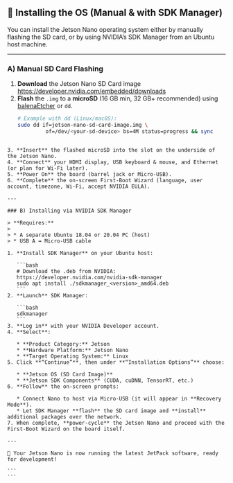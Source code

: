 
## 💽 Installing the OS (Manual & with SDK Manager)

You can install the Jetson Nano operating system either by manually flashing the SD card, or by using NVIDIA’s SDK Manager from an Ubuntu host machine.

---

### A) Manual SD Card Flashing

1. **Download** the Jetson Nano SD Card image  
   https://developer.nvidia.com/embedded/downloads  
2. **Flash** the `.img` to a **microSD** (16 GB min, 32 GB+ recommended) using [balenaEtcher](https://www.balena.io/etcher/) or `dd`.  
   ```bash
   # Example with dd (Linux/macOS):
   sudo dd if=jetson-nano-sd-card-image.img \
            of=/dev/<your-sd-device> bs=4M status=progress && sync
````

3. **Insert** the flashed microSD into the slot on the underside of the Jetson Nano.
4. **Connect** your HDMI display, USB keyboard & mouse, and Ethernet (or plan for Wi-Fi later).
5. **Power On** the board (barrel jack or Micro-USB).
6. **Complete** the on-screen First-Boot Wizard (language, user account, timezone, Wi-Fi, accept NVIDIA EULA).

---

### B) Installing via NVIDIA SDK Manager

> **Requires:**
>
> * A separate Ubuntu 18.04 or 20.04 PC (host)
> * USB A ↔ Micro-USB cable

1. **Install SDK Manager** on your Ubuntu host:

   ```bash
   # Download the .deb from NVIDIA:
   https://developer.nvidia.com/nvidia-sdk-manager  
   sudo apt install ./sdkmanager_<version>_amd64.deb
   ```
2. **Launch** SDK Manager:

   ```bash
   sdkmanager
   ```
3. **Log in** with your NVIDIA Developer account.
4. **Select**:

   * **Product Category:** Jetson
   * **Hardware Platform:** Jetson Nano
   * **Target Operating System:** Linux
5. Click **“Continue”**, then under **“Installation Options”** choose:

   * **Jetson OS (SD Card Image)**
   * **Jetson SDK Components** (CUDA, cuDNN, TensorRT, etc.)
6. **Follow** the on-screen prompts:

   * Connect Nano to host via Micro-USB (it will appear in **Recovery Mode**).
   * Let SDK Manager **flash** the SD card image and **install** additional packages over the network.
7. When complete, **power-cycle** the Jetson Nano and proceed with the First-Boot Wizard on the board itself.

---

🎉 Your Jetson Nano is now running the latest JetPack software, ready for development!

```
```
